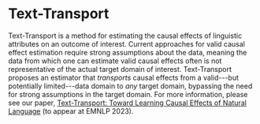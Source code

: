 # Text-Transport

Text-Transport is a method for estimating the causal effects of linguistic attributes on an outcome of interest. Current approaches for valid causal effect estimation require strong assumptions about the data, meaning the data from which
one can estimate valid causal effects often is not representative of the actual target domain of interest. Text-Transport proposes an estimator that *transports* causal effects from a valid---but potentially limited---data domain to *any* target domain, bypassing the need for strong assumptions in the target domain. For more information, please see our paper, [Text-Transport: Toward Learning Causal Effects of Natural Language]() (to appear at EMNLP 2023).
